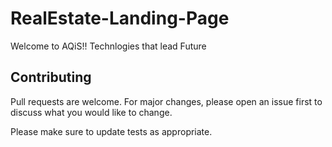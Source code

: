 # RealEstate-Landing-Page

Welcome to AQiS!! Technlogies that lead Future

## Contributing

Pull requests are welcome. For major changes, please open an issue first to discuss what you would like to change.

Please make sure to update tests as appropriate.
